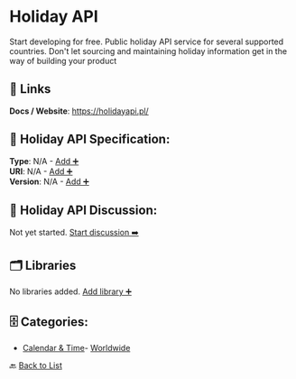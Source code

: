 # Holiday API

Start developing for free. Public holiday API service for several supported countries.  Don't let sourcing and maintaining holiday information get in the way of building your product

##  🔗 Links
**Docs / Website**: https://holidayapi.pl/

## 🧬 Holiday API Specification:
**Type**: N/A - [Add ➕](https://github.com/apis-list/apis-list/edit/main/apis.yaml#L9418)  
**URI**: N/A - [Add ➕](https://github.com/apis-list/apis-list/edit/main/apis.yaml#L9418)  
**Version**: N/A - [Add ➕](https://github.com/apis-list/apis-list/edit/main/apis.yaml#L9418)

## 💬 Holiday API Discussion:
Not yet started. [Start discussion ➡️](https://github.com/apis-list/apis-list/discussions/new)

## 🗂️ Libraries

No libraries added. [Add library ➕](https://github.com/apis-list/apis-list/edit/main/apis.yaml#L9418)    


## 🗄️ Categories:
- [Calendar & Time](https://github.com/apis-list/apis-list#calendar--time-)- [Worldwide](https://github.com/apis-list/apis-list#worldwide-)

🔙  [Back to List](https://github.com/apis-list/apis-list)
